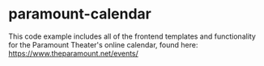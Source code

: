 # paramount-calendar

This code example includes all of the frontend templates and functionality for the Paramount Theater's online calendar, found here: https://www.theparamount.net/events/
